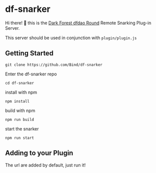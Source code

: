 # df-snarker

Hi there! :wave: this is the [Dark Forest dfdao Round](https://game.dfdao.xyz/play) Remote Snarking Plug-in Server.

This server should be used in conjunction with `plugin/plugin.js`


## Getting Started

`git clone https://github.com/Bind/df-snarker`

Enter the df-snarker repo

`cd df-snarker`

install with npm

`npm install`

build with npm

`npm run build`

start the snarker

`npm run start`


## Adding to your Plugin

The url are added by default, just run it!
